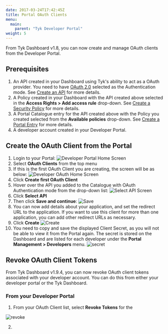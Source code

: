 ```yaml
---
date: 2017-03-24T17:42:45Z
title: Portal OAuth Clients
menu:
  main:
    parent: "Tyk Developer Portal"
weight: 5 
---
```


From Tyk Dashboard v1.8, you can now create and manage OAuth clients from the Developer Portal.

## Prerequisites

1. An API created in your Dashboard using Tyk's ability to act as a OAuth provider. You need to have [OAuth 2.0](/docs/basic-config-and-security/security/your-apis/oauth-2-0/#option-2-use-the-tyk-oauth-flow) selected as the Authentication mode. See [Create an API](/docs/try-out-tyk/tutorials/create-api/#a-namewithdashboardatutorial-create-an-api-key-with-the-dashboard) for more details. 
2. A Policy created in your Dashboard with the API created above selected in the **Access Rights > Add access rule** drop-down. See [Create a Security Policy](/docs/try-out-tyk/tutorials/create-security-policy/) for more details.
3. A Portal Catalogue entry for the API created above with the Policy you created selected from the **Available policies** drop-down. See [Create a Portal Entry](/docs/try-out-tyk/tutorials/create-portal-entry/) for more details.
4. A developer account created in your Developer Portal.

## Create the OAuth Client from the Portal

1. Login to your Portal:
    ![Developer Portal Home Screen](/docs/img/dashboard/portal-management/dev_portal_homev1.8.png)
2. Select **OAuth Clients** from the top menu
3. If this is the first OAuth Client you are creating, the screen will be as below:
    ![Developer OAuth Home Screen](/docs/img/dashboard/portal-management/portal_first-oauth_client.png)
4. Click **Create first OAuth Client**
5. Hover over the API you added to the Catalogue with OAuth Authentication mode from the drop-down list:
     ![Select API Screen](/docs/img/dashboard/portal-management/portal_oauth_select_api2.png)
6. Click **Select API**
7. Then click **Save and continue**:
    ![Save](/docs/img/dashboard/portal-management/portal_oauth_connected_api2.png)
8. You can now add details about your application, and set the redirect URL to the application. If you want to use this client for more than one application, you can add other redirect URLs as necessary.
9. Click **Create**
    ![Create](/docs/img/dashboard/portal-management/create_portal_oauth_client.png)
10. You need to copy and save the displayed Client Secret, as you will not be able to view it from the Portal again. The secret is stored on the Dashboard and are listed for each developer under the **Portal Management > Developers** menu.
    ![secret](/docs/img/dashboard/portal-management/oauth_client_secrets.png)


## Revoke OAuth Client Tokens

From Tyk Dashboard v1.9.4, you can now revoke OAuth client tokens associated with your developer account. You can do this from either your developer portal or the Tyk Dashboard.

### From your Developer Portal

1. From your OAuth Client list, select **Revoke Tokens** for the

![revoke](/docs/img/dashboard/portal-management/revoke_oauth_clients_portal.png)

2. 